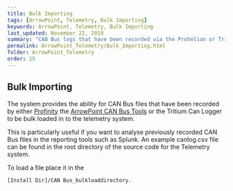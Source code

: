 ```yaml
---
title: Bulk Importing
tags: [ArrowPoint, Telemetry, Bulk Importing]
keywords: ArrowPoint, Telemetry, Bulk Importing
last_updated: November 22, 2019
summary: "CAN Bus logs that have been recorded via the Prohelion or Tritium CAN Bus tools can be bulk loaded in to the solution"
permalink: ArrowPoint_Telemetry/Bulk_Importing.html
folder: ArrowPoint_Telemetry
order: 15
---
```


## Bulk Importing

The system provides the ability for CAN Bus files that have been recorded by either [Profinity](../Profinity/Overview.html) the [ArrowPoint CAN Bus Tools](../ArrowPoint_CanBUS_Tools/Overview.html) or the Tritium Can Logger to be bulk loaded in to the telemetry system.

This is particularly useful if you want to analyse previously recorded CAN Bus files in the reporting tools such as Splunk.  An example canlog.csv file can be found in the root directory of the source code for the Telemetry system.

To load a file place it in the 

```
[Install Dir]/CAN Bus_bulkloaddirectory.
```

